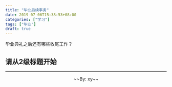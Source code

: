 ```yaml
---
title: "毕业后续事务"
date: 2019-07-06T15:38:53+08:00
categories: ["学习"]
tags: ["毕业"]
draft: true
---
```


毕业典礼之后还有哪些收尾工作？

<!--more-->

## 请从2级标题开始



---

<p style="text-align:center">~~By: xy~~</p>

